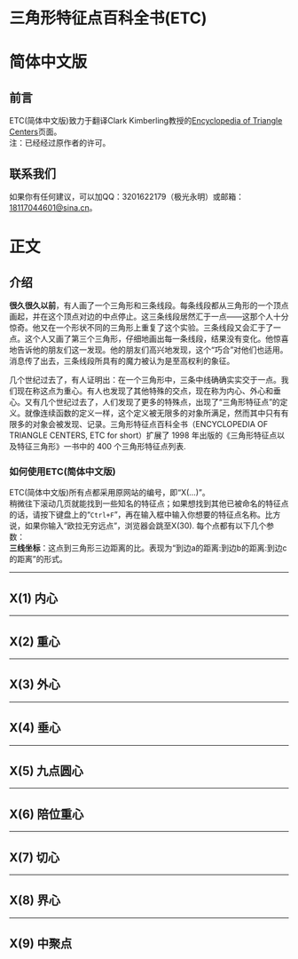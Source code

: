 # 三角形特征点百科全书(ETC)
# 简体中文版
## 前言

ETC(简体中文版)致力于翻译Clark Kimberling教授的[Encyclopedia of Triangle Centers](https://faculty.evansville.edu/ck6/encyclopedia/ETC.html)页面。  
注：已经经过原作者的许可。
## 联系我们

如果你有任何建议，可以加QQ：3201622179（极光永明）或邮箱：18117044601@sina.cn。

# 正文
## 介绍

**很久很久以前**，有人画了一个三角形和三条线段。每条线段都从三角形的一个顶点画起，并在这个顶点对边的中点停止。这三条线段居然汇于一点——这那个人十分惊奇。他又在一个形状不同的三角形上重复了这个实验。三条线段又会汇于了一点。这个人又画了第三个三角形，仔细地画出每一条线段，结果没有变化。他惊喜地告诉他的朋友们这一发现。他的朋友们高兴地发现，这个“巧合”对他们也适用。消息传了出去，三条线段所具有的魔力被认为是至高权利的象征。


几个世纪过去了，有人证明出：在一个三角形中，三条中线确确实实交于一点。我们现在称这点为重心。有人也发现了其他特殊的交点，现在称为内心、外心和垂心。又有几个世纪过去了，人们发现了更多的特殊点，出现了“三角形特征点”的定义。就像连续函数的定义一样，这个定义被无限多的对象所满足，然而其中只有有限多的对象会被发现、记录。三角形特征点百科全书（ENCYCLOPEDIA OF TRIANGLE CENTERS, ETC for short）扩展了 1998 年出版的《三角形特征点以及特征三角形》一书中的 400 个三角形特征点列表.

### 如何使用ETC(简体中文版)

ETC(简体中文版)所有点都采用原网站的编号，即“X(...)”。  
稍微往下滚动几页就能找到一些知名的特征点；如果想找到其他已被命名的特征点的话，请按下键盘上的“`Ctrl+F`”，再在输入框中输入你想要的特征点名称。比方说，如果你输入“欧拉无穷远点”，浏览器会跳至X(30).
每个点都有以下几个参数：  
**三线坐标**：这点到三角形三边距离的比。表现为“到边a的距离:到边b的距离:到边c的距离”的形式。

***
## X(1) 内心
***
## X(2) 重心
***
## X(3) 外心
***
## X(4) 垂心
***
## X(5) 九点圆心
***
## X(6) 陪位重心
***
## X(7) 切心
***
## X(8) 界心
***
## X(9) 中聚点
